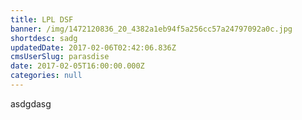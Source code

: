 ```yaml
---
title: LPL DSF
banner: /img/1472120836_20_4382a1eb94f5a256cc57a24797092a0c.jpg
shortdesc: sadg
updatedDate: 2017-02-06T02:42:06.836Z
cmsUserSlug: parasdise
date: 2017-02-05T16:00:00.000Z
categories: null
---
```


asdgdasg